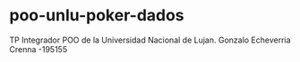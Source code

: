 # poo-unlu-poker-dados
TP Integrador POO de la Universidad Nacional de Lujan.
Gonzalo Echeverria Crenna -195155

